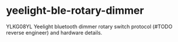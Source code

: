 # yeelight-ble-rotary-dimmer
YLKG08YL Yeelight bluetooth dimmer rotary switch protocol (#TODO reverse engineer) and hardware details.
